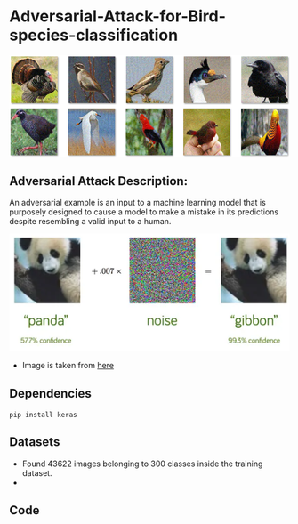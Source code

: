 # Adversarial-Attack-for-Bird-species-classification
![](./readme_img/testset.png)

## Adversarial Attack Description:
An adversarial example is an input to a machine learning model that is purposely designed to cause a model to make a mistake in its predictions despite resembling a valid input to a human.

![](./readme_img/adversarial.png)

* Image is taken from [here](https://towardsdatascience.com/breaking-neural-networks-with-adversarial-attacks-f4290a9a45aa)


## Dependencies
```shell
pip install keras
```
## Datasets
* Found 43622 images belonging to 300 classes inside the training dataset.
* 

## Code
